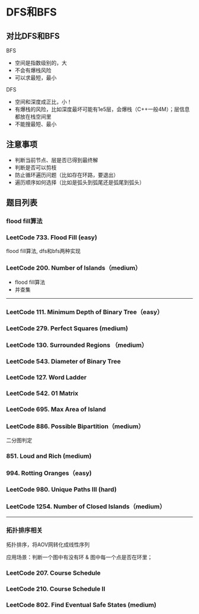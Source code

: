 # DFS和BFS

## 对比DFS和BFS

BFS

- 空间是指数级别的，大
- 不会有爆栈风险
- 可以求最短，最小

DFS

- 空间和深度成正比，小！
- 有爆栈的风险，比如深度最坏可能有1e5层，会爆栈（C++一般4M）；层信息都放在栈空间里
- 不能搜最短、最小

## 注意事项

- 判断当前节点、层是否已得到最终解
- 判断是否可以剪枝
- 防止循环遍历问题（比如存在环路，要退出）
- 遍历顺序如何选择（比如是弧头到弧尾还是弧尾到弧头）

## 题目列表

### flood fill算法

### LeetCode 733. Flood Fill (easy)

flood fill算法, dfs和bfs两种实现

### LeetCode 200. Number of Islands（medium）

- flood fill算法
- 并查集

---

### LeetCode 111. Minimum Depth of Binary Tree（easy）

### LeetCode 279. Perfect Squares (medium)

### LeetCode 130. Surrounded Regions （medium）

### LeetCode 543. Diameter of Binary Tree

### LeetCode 127. Word Ladder

### LeetCode 542. 01 Matrix

### LeetCode 695. Max Area of Island

### LeetCode 886. Possible Bipartition（medium）

二分图判定

### 851. Loud and Rich (medium)

### 994. Rotting Oranges（easy)

### LeetCode 980. Unique Paths III (hard)

### LeetCode 1254. Number of Closed Islands（medium）

---

### 拓扑排序相关

拓扑排序，将AOV网转化成线性序列

应用场景：判断一个图中有没有环 & 图中每一个点是否在环里；

### LeetCode 207. Course Schedule

### LeetCode 210. Course Schedule II

### LeetCode 802. Find Eventual Safe States (medium)
